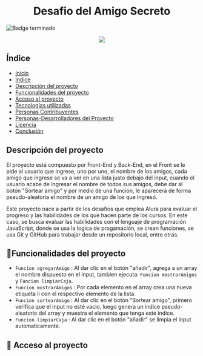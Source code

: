<h1 align="center" class="InicioReadme">Desafio del Amigo Secreto</h1
                                                                   
![Badge terminado](https://img.shields.io/badge/STATUS-TERMINADO-green)

<p align="center">
  <img src="https://github.com/user-attachments/assets/af78aa75-7880-4af9-9c29-973637db1c2a">
</p>

## Índice

* [Inicio](#InicioReadme)
* [Índice](#Índice)
* [Descripción del proyecto](#descripción-del-proyecto)
* [Funcionalidades del proyecto](#funcionalidades-del-proyecto)
* [Acceso al proyecto](#acceso-proyecto)
* [Tecnologías utilizadas](#tecnologías-utilizadas)
* [Personas Contribuyentes](#personas-contribuyentes)
* [Personas-Desarrolladores del Proyecto](#personas-desarrolladores)
* [Licencia](#licencia)
* [Conclusión](#conclusión)

## Descripción del proyecto
<p class="descripción-del-proyecto">
  El proyecto está compuesto por Front-End y Back-End, en el Front se le pide al usuario que ingrese, uno por uno, el nombre de los amigos, cada amigo que ingrese se va a ver en una
  lista justo debajo del input, cuando el usuario acabe de ingresar el nombre de todos sus amigos, debe dar al botón "Sortear amigo" y por medio de una funcion, le aparecerá de forma       pseudo-aleatoria el nombre de un amigo de los que ingresó.
  
  Este proyecto nace a partir de los desafios que emplea Alura para evaluar el progreso y las habilidades de los que hacen parte de los cursos. En este caso, se busca evaluar las
  habilidades con el lenguaje de programación JavaScript, donde se usa la logica de progamación, se crean funciones, se usa Git y GitHub para trabajar desde un repositorio local,
  entre otras.
</p>

## :hammer:Funcionalidades del proyecto

- `Funcion agregarAmigo` : Al dar clic en el botón "añadir", agrega a un array el nombre dispuesto en el input, tambien ejecuta: `Funcion mostrarAmigos` y `Funcion limpiarCaja`.
- `Funcion mostrarAmigos` : Por cada elemento en el array crea una nueva etiqueta li con el respectivo elemento de la lista.
- `Funcion sortearAmigo` : Al dar clic en el botón "Sortear amigo", primero verifica que el input no esté vacio, luego genera un indice pseudo-aleatorio del array y muestra el elemento que tenga este indice.
- `Funcion limpiarCaja` : Al dar clic en el botón "añadir" se limpia el input automaticamente.

## 📂 Acceso al proyecto
